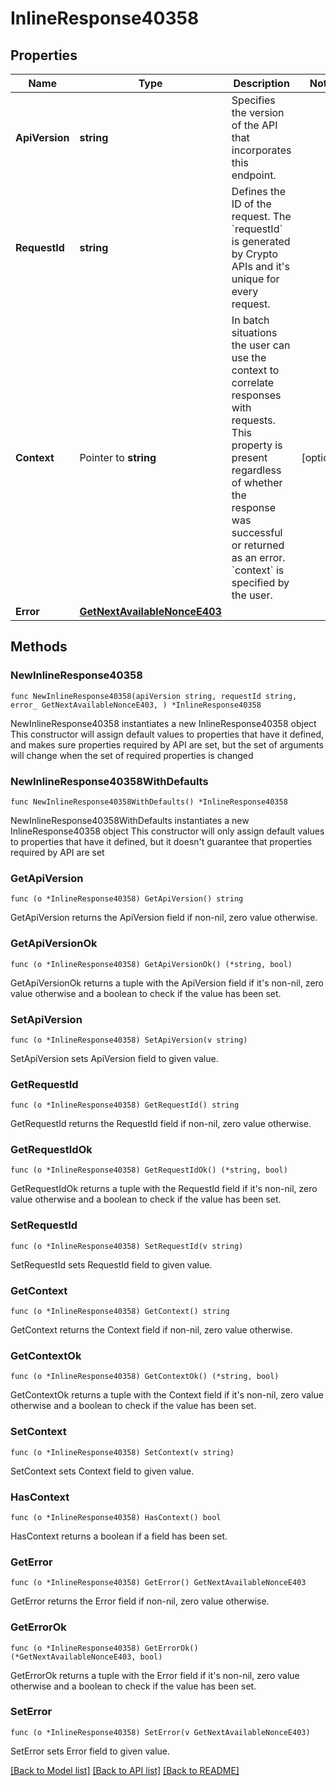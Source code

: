 # InlineResponse40358

## Properties

Name | Type | Description | Notes
------------ | ------------- | ------------- | -------------
**ApiVersion** | **string** | Specifies the version of the API that incorporates this endpoint. | 
**RequestId** | **string** | Defines the ID of the request. The &#x60;requestId&#x60; is generated by Crypto APIs and it&#39;s unique for every request. | 
**Context** | Pointer to **string** | In batch situations the user can use the context to correlate responses with requests. This property is present regardless of whether the response was successful or returned as an error. &#x60;context&#x60; is specified by the user. | [optional] 
**Error** | [**GetNextAvailableNonceE403**](GetNextAvailableNonceE403.md) |  | 

## Methods

### NewInlineResponse40358

`func NewInlineResponse40358(apiVersion string, requestId string, error_ GetNextAvailableNonceE403, ) *InlineResponse40358`

NewInlineResponse40358 instantiates a new InlineResponse40358 object
This constructor will assign default values to properties that have it defined,
and makes sure properties required by API are set, but the set of arguments
will change when the set of required properties is changed

### NewInlineResponse40358WithDefaults

`func NewInlineResponse40358WithDefaults() *InlineResponse40358`

NewInlineResponse40358WithDefaults instantiates a new InlineResponse40358 object
This constructor will only assign default values to properties that have it defined,
but it doesn't guarantee that properties required by API are set

### GetApiVersion

`func (o *InlineResponse40358) GetApiVersion() string`

GetApiVersion returns the ApiVersion field if non-nil, zero value otherwise.

### GetApiVersionOk

`func (o *InlineResponse40358) GetApiVersionOk() (*string, bool)`

GetApiVersionOk returns a tuple with the ApiVersion field if it's non-nil, zero value otherwise
and a boolean to check if the value has been set.

### SetApiVersion

`func (o *InlineResponse40358) SetApiVersion(v string)`

SetApiVersion sets ApiVersion field to given value.


### GetRequestId

`func (o *InlineResponse40358) GetRequestId() string`

GetRequestId returns the RequestId field if non-nil, zero value otherwise.

### GetRequestIdOk

`func (o *InlineResponse40358) GetRequestIdOk() (*string, bool)`

GetRequestIdOk returns a tuple with the RequestId field if it's non-nil, zero value otherwise
and a boolean to check if the value has been set.

### SetRequestId

`func (o *InlineResponse40358) SetRequestId(v string)`

SetRequestId sets RequestId field to given value.


### GetContext

`func (o *InlineResponse40358) GetContext() string`

GetContext returns the Context field if non-nil, zero value otherwise.

### GetContextOk

`func (o *InlineResponse40358) GetContextOk() (*string, bool)`

GetContextOk returns a tuple with the Context field if it's non-nil, zero value otherwise
and a boolean to check if the value has been set.

### SetContext

`func (o *InlineResponse40358) SetContext(v string)`

SetContext sets Context field to given value.

### HasContext

`func (o *InlineResponse40358) HasContext() bool`

HasContext returns a boolean if a field has been set.

### GetError

`func (o *InlineResponse40358) GetError() GetNextAvailableNonceE403`

GetError returns the Error field if non-nil, zero value otherwise.

### GetErrorOk

`func (o *InlineResponse40358) GetErrorOk() (*GetNextAvailableNonceE403, bool)`

GetErrorOk returns a tuple with the Error field if it's non-nil, zero value otherwise
and a boolean to check if the value has been set.

### SetError

`func (o *InlineResponse40358) SetError(v GetNextAvailableNonceE403)`

SetError sets Error field to given value.



[[Back to Model list]](../README.md#documentation-for-models) [[Back to API list]](../README.md#documentation-for-api-endpoints) [[Back to README]](../README.md)


